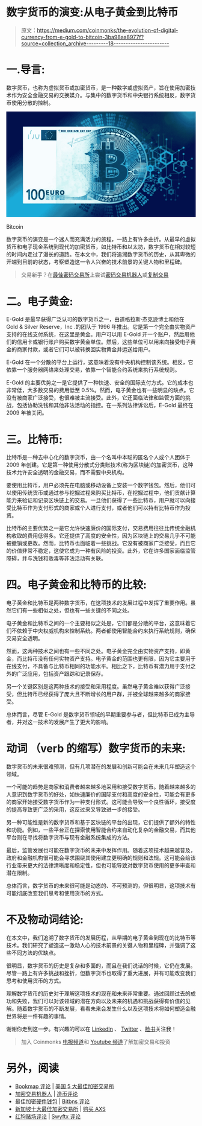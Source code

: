 # 数字货币的演变:从电子黄金到比特币

> 原文：<https://medium.com/coinmonks/the-evolution-of-digital-currency-from-e-gold-to-bitcoin-3ba98aa8977f?source=collection_archive---------18----------------------->

# 一.导言:

数字货币，也称为虚拟货币或加密货币，是一种数字或虚拟资产，旨在使用加密技术作为安全金融交易的交换媒介。与集中的数字货币和中央银行系统相反，数字货币使用分散的控制。

![](img/c2659cbe13a060ec5c19b707d268a54e.png)

Bitcoin

数字货币的演变是一个迷人而充满活力的旅程，一路上有许多曲折。从最早的虚拟货币和电子现金系统到现代的加密货币，如比特币和以太坊，数字货币在相对较短的时间内走过了漫长的道路。在本文中，我们将追溯数字货币的历史，从其卑微的开端到目前的状态，考察塑造这一令人兴奋的技术前景的关键人物和里程碑。

> 交易新手？在[最佳密码交易所](/coinmonks/crypto-exchange-dd2f9d6f3769)上尝试[密码交易机器人](/coinmonks/crypto-trading-bot-c2ffce8acb2a)或[复制交易](/coinmonks/top-10-crypto-copy-trading-platforms-for-beginners-d0c37c7d698c)

# 二。电子黄金:

E-Gold 是最早获得广泛认可的数字货币之一，由道格拉斯·杰克逊博士和他在 Gold & Silver Reserve，Inc .的团队于 1996 年推出。它是第一个完全由实物资产支持的在线支付系统，在这里是黄金。用户可以用 E-Gold 开一个账户，然后用他们的信用卡或银行账户购买数字黄金单位。然后，这些单位可以用来向接受电子黄金的商家付款，或者它们可以被转换回实物黄金并运送给用户。

E-Gold 在一个分散的平台上运行，这意味着没有中央机构控制该系统。相反，它依靠一个服务器网络来处理交易，依靠一个智能合约系统来执行系统规则。

E-Gold 的主要优势之一是它提供了一种快速、安全的国际支付方式。它的成本也非常低，大多数交易的费用低至 0.5%。然而，电子黄金也有一些明显的缺点。它没有被商家广泛接受，也很难被主流接受。此外，它还面临法律和监管方面的挑战，包括协助洗钱和其他非法活动的指控。在一系列法律诉讼后，E-Gold 最终在 2009 年被关闭。

# 三。比特币:

比特币是一种去中心化的数字货币，由一个名叫中本聪的匿名个人或个人团体于 2009 年创建。它是第一种使用分散式分类账技术(称为区块链)的加密货币，这种技术允许安全透明的金融交易，而不需要中央机构。

要使用比特币，用户必须先在电脑或移动设备上安装一个数字钱包。然后，他们可以使用传统货币或通过参与挖掘过程来购买比特币，在挖掘过程中，他们贡献计算能力来验证和记录区块链上的交易。一旦他们获得了一些比特币，用户就可以向接受比特币作为支付形式的商家或个人进行支付，或者他们可以持有比特币作为投资。

比特币的主要优势之一是它允许快速廉价的国际支付，交易费用往往比传统金融机构收取的费用低得多。它还提供了高度的安全性，因为区块链上的交易几乎不可能被撤销或更改。然而，比特币也面临着一些挑战。它没有被商家广泛接受，而且它的价值非常不稳定，这使它成为一种有风险的投资。此外，它在许多国家面临监管障碍，并与洗钱和贩毒等非法活动有关联。

# 四。电子黄金和比特币的比较:

电子黄金和比特币是两种数字货币，在这项技术的发展过程中发挥了重要作用。虽然它们有一些相似之处，但也有一些关键的不同之处。

电子黄金和比特币之间的一个主要相似之处是，它们都是分散的平台，这意味着它们不依赖于中央权威机构来控制系统。两者都使用智能合约来执行系统规则，确保交易安全透明。

然而，这两种技术之间也有一些不同之处。电子黄金完全由实物资产支持，即黄金，而比特币没有任何实物资产支持。电子黄金的范围也更有限，因为它主要用于在线支付，不具备与比特币相同的功能水平。相比之下，比特币有潜力用于支付之外的广泛应用，包括资产跟踪和记录保存。

另一个关键区别是这两种技术的接受和采用程度。虽然电子黄金难以获得广泛接受，但比特币已经获得了庞大且不断增长的用户群，并被全球越来越多的商家接受。

总体而言，尽管 E-Gold 是数字货币领域的早期重要参与者，但比特币已成为主导者，并对这一技术的发展产生了更大的影响。

# 动词 （verb 的缩写）数字货币的未来:

数字货币的未来很难预测，但有几项潜在的发展和创新可能会在未来几年塑造这个领域。

一个可能的趋势是商家和消费者越来越多地采用和接受数字货币。随着越来越多的人意识到数字货币的好处，如快速廉价的国际支付和高度的安全性，可能会有更多的商家开始接受数字货币作为一种支付形式。这可能会导致一个良性循环，接受度的提高导致更广泛的采用，这反过来又导致进一步的接受。

另一种可能性是新的数字货币和基于区块链的平台的出现，它们提供了额外的特性和功能。例如，一些平台正在探索使用智能合约来自动化复杂的金融交易，而其他平台则在寻找将数字货币与现有金融系统集成的方法。

最后，监管发展也可能在数字货币的未来中发挥作用。随着这项技术越来越普及，政府和金融机构很可能会寻求围绕其使用建立更明确的规则和法规。这可能会给该行业带来更大的法律清晰度和稳定性，但也可能导致对数字货币使用的更多审查和潜在限制。

总体而言，数字货币的未来很可能是动态的、不可预测的，但很明显，这项技术有可能彻底改变我们思考和使用货币的方式。

# 不及物动词结论:

在本文中，我们追溯了数字货币的发展历程，从早期的电子黄金到现在的比特币等技术。我们研究了塑造这一激动人心的技术前景的关键人物和里程碑，并强调了这些不同方法的优缺点。

很明显，数字货币的历史是复杂和多面的，而且在我们说话的时候，它仍在发展。尽管一路上有许多挑战和挫折，但数字货币也取得了重大进展，并有可能改变我们思考和使用货币的方式。

理解数字货币的历史对于理解这项技术的现在和未来非常重要。通过回顾过去的成功和失败，我们可以对该领域的潜在方向以及未来的机遇和挑战获得有价值的见解。随着数字货币的不断发展，看看未来会发生什么以及这项技术将如何塑造金融世界将是一件有趣的事情。

谢谢你走到这一步。有兴趣的可以在 [LinkedIn](https://www.linkedin.com/in/hazemmancy/) 、 [Twitter](https://twitter.com/HazemMancy) 、[脸书](https://www.facebook.com/HazeMancy/)关注我！

> 加入 Coinmonks [电报频道](https://t.me/coincodecap)和 [Youtube 频道](https://www.youtube.com/c/coinmonks/videos)了解加密交易和投资

# 另外，阅读

*   [Bookmap 评论](https://coincodecap.com/bookmap-review-2021-best-trading-software) | [美国 5 大最佳加密交易所](https://coincodecap.com/crypto-exchange-usa)
*   [加密交易机器人](/coinmonks/crypto-trading-bot-c2ffce8acb2a) | [造币评论](https://coincodecap.com/coingate-review)
*   最佳加密[硬件钱包](/coinmonks/hardware-wallets-dfa1211730c6) | [Bitbns 评论](/coinmonks/bitbns-review-38256a07e161)
*   [新加坡十大最佳加密交易所](https://coincodecap.com/crypto-exchange-in-singapore) | [购买 AXS](https://coincodecap.com/buy-axs-token)
*   [红狗赌场评论](https://coincodecap.com/red-dog-casino-review) | [Swyftx 评论](https://coincodecap.com/swyftx-review)